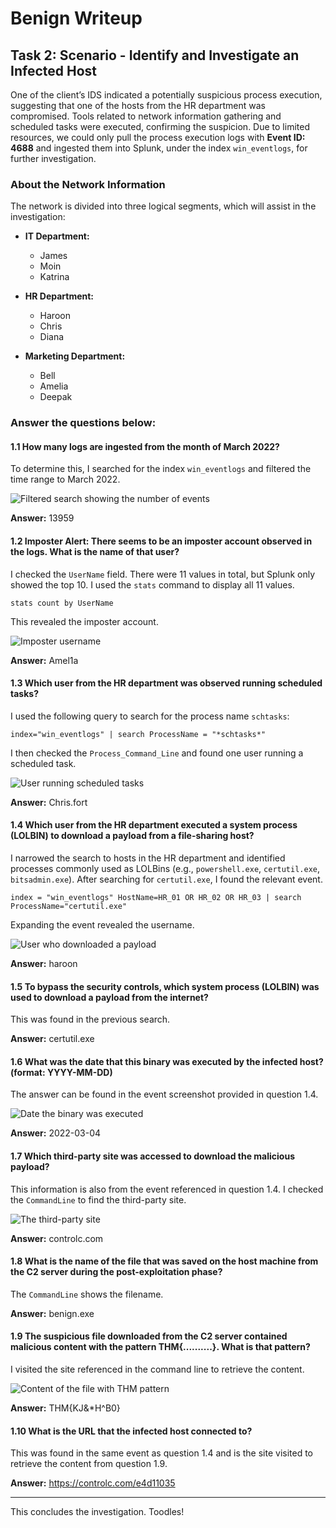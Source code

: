 # Benign Writeup

## Task 2: Scenario - Identify and Investigate an Infected Host

One of the client’s IDS indicated a potentially suspicious process execution, suggesting that one of the hosts from the HR department was compromised. Tools related to network information gathering and scheduled tasks were executed, confirming the suspicion. Due to limited resources, we could only pull the process execution logs with **Event ID: 4688** and ingested them into Splunk, under the index `win_eventlogs`, for further investigation.

### About the Network Information

The network is divided into three logical segments, which will assist in the investigation:

- **IT Department:**
  - James
  - Moin
  - Katrina
  
- **HR Department:**
  - Haroon
  - Chris
  - Diana

- **Marketing Department:**
  - Bell
  - Amelia
  - Deepak

### Answer the questions below:

#### 1.1 How many logs are ingested from the month of March 2022?
To determine this, I searched for the index `win_eventlogs` and filtered the time range to March 2022.

![Filtered search showing the number of events](assets/screenshot1.png)

**Answer:** 13959

#### 1.2 Imposter Alert: There seems to be an imposter account observed in the logs. What is the name of that user?
I checked the `UserName` field. There were 11 values in total, but Splunk only showed the top 10. I used the `stats` command to display all 11 values.

```
stats count by UserName
```

This revealed the imposter account.

![Imposter username](assets/screenshot2.png)

**Answer:** Amel1a

#### 1.3 Which user from the HR department was observed running scheduled tasks?
I used the following query to search for the process name `schtasks`: 

```
index="win_eventlogs" | search ProcessName = "*schtasks*"
```
I then checked the `Process_Command_Line` and found one user running a scheduled task.

![User running scheduled tasks](assets/screenshot3.png)

**Answer:** Chris.fort

#### 1.4 Which user from the HR department executed a system process (LOLBIN) to download a payload from a file-sharing host?
I narrowed the search to hosts in the HR department and identified processes commonly used as LOLBins (e.g., `powershell.exe`, `certutil.exe`, `bitsadmin.exe`). After searching for `certutil.exe`, I found the relevant event.

```
index = "win_eventlogs" HostName=HR_01 OR HR_02 OR HR_03 | search ProcessName="certutil.exe"
```


Expanding the event revealed the username.

![User who downloaded a payload](assets/screenshot5.png)

**Answer:** haroon

#### 1.5 To bypass the security controls, which system process (LOLBIN) was used to download a payload from the internet?
This was found in the previous search.

**Answer:** certutil.exe

#### 1.6 What was the date that this binary was executed by the infected host? (format: YYYY-MM-DD)
The answer can be found in the event screenshot provided in question 1.4.

![Date the binary was executed](assets/screenshot5b.png)

**Answer:** 2022-03-04

#### 1.7 Which third-party site was accessed to download the malicious payload?
This information is also from the event referenced in question 1.4. I checked the `CommandLine` to find the third-party site.

![The third-party site](assets/screenshot5c.png)

**Answer:** controlc.com

#### 1.8 What is the name of the file that was saved on the host machine from the C2 server during the post-exploitation phase?
The `CommandLine` shows the filename.

**Answer:** benign.exe

#### 1.9 The suspicious file downloaded from the C2 server contained malicious content with the pattern THM{..........}. What is that pattern?
I visited the site referenced in the command line to retrieve the content.

![Content of the file with THM pattern](assets/screenshot6.png)

**Answer:** THM{KJ&*H^B0}

#### 1.10 What is the URL that the infected host connected to?
This was found in the same event as question 1.4 and is the site visited to retrieve the content from question 1.9.

**Answer:** https://controlc.com/e4d11035

---

This concludes the investigation. Toodles!
